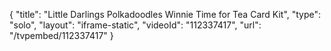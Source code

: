 {
    "title": "Little Darlings Polkadoodles Winnie Time for Tea Card Kit",
    "type": "solo",
    "layout": "iframe-static",
    "videoId": "112337417",
    "url": "\/tvpembed\/112337417"
}